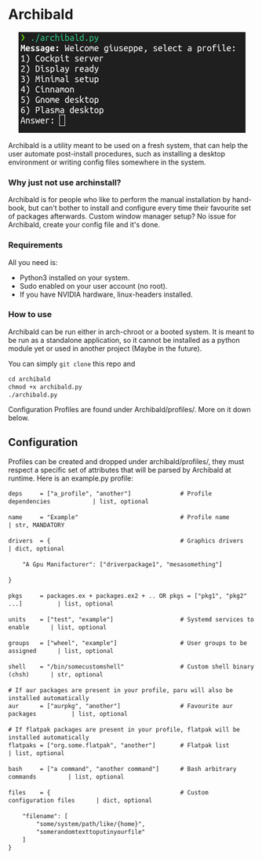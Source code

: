# Archibald
<div align="center"> <img src="./screenshot.png"> </div>

Archibald is a utility meant to be used on a fresh system, that can help the user automate post-install procedures, such as installing a desktop environment or writing config files somewhere in the system.
### Why just not use archinstall?
Archibald is for people who like to perform the manual installation by hand-book, but can't bother to install and configure every time their favourite set of packages afterwards. Custom window manager setup? No issue for Archibald, create your config file and it's done.
### Requirements
All you need is:
- Python3 installed on your system.
- Sudo enabled on your user account (no root).
- If you have NVIDIA hardware, linux-headers installed.
### How to use
Archibald can be run either in arch-chroot or a booted system. It is meant to be run as a standalone application, so it cannot be installed as a python module yet or used in another project (Maybe in the future).

You can simply ```git clone``` this repo and
```
cd archibald
chmod +x archibald.py
./archibald.py
```
Configuration Profiles are found under Archibald/profiles/. More on it down below.

## Configuration
Profiles can be created and dropped under archibald/profiles/, they must respect a specific set of attributes that will be parsed by Archibald at runtime. Here is an example.py profile:
```
deps     = ["a_profile", "another"]              # Profile dependencies            | list, optional

name     = "Example"                             # Profile name                    | str, MANDATORY
        
drivers  = {                                     # Graphics drivers                | dict, optional

    "A Gpu Manifacturer": ["driverpackage1", "mesasomething"]

}
    
pkgs     = packages.ex + packages.ex2 + .. OR pkgs = ["pkg1", "pkg2" ...]          | list, optional
    
units    = ["test", "example"]                   # Systemd services to enable      | list, optional
    
groups   = ["wheel", "example"]                  # User groups to be assigned      | list, optional
    
shell    = "/bin/somecustomshell"                # Custom shell binary (chsh)      | str, optional

# If aur packages are present in your profile, paru will also be installed automatically
aur      = ["aurpkg", "another"]                 # Favourite aur packages          | list, optional

# If flatpak packages are present in your profile, flatpak will be installed automatically
flatpaks = ["org.some.flatpak", "another"]       # Flatpak list                    | list, optional

bash     = ["a command", "another command"]      # Bash arbitrary commands         | list, optional

files    = {                                     # Custom configuration files      | dict, optional
        
    "filename": [
        "some/system/path/like/{home}",
        "somerandomtexttoputinyourfile"
    ]
}
```
